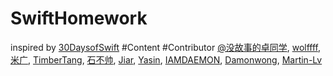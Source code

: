 # SwiftHomework
inspired by [30DaysofSwift](https://github.com/allenwong/30DaysofSwift)
#Content
#Contributor
[@没故事的卓同学](http://weibo.com/1926303682),  [wolffff](wolffff.com),  [米广](miguang@icloud.com),  [TimberTang](http://weibo.com/2436012404/profile?rightmod=1&wvr=6&mod=personinfo),  [石不帅](http://www.jianshu.com/users/baff671b8aed/latest_articles),  [Jiar](https://www.github.com/Jiar),  [Yasin](https://github.com/YasinZhou),  [IAMDAEMON](http://www.jianshu.com/users/f8a37528200c/latest_articles),  [Damonwong](https://github.com/Damonvvong),  [Martin-Lv](https://github.com/Martin-Lv)
